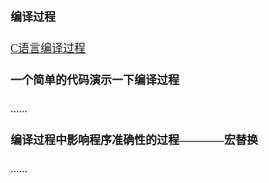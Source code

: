 <font size = 4 face = "黑体">

#### 编译过程

<a href="https://blog.csdn.net/qq_43808700/article/details/109733060?utm_source=app">C语言编译过程</a>


#### 一个简单的代码演示一下编译过程

......

#### 编译过程中影响程序准确性的过程————宏替换


......

</font>